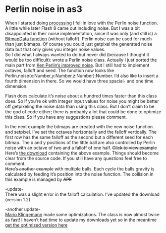 <!--
  date: 2007-10-04
  modified: 2020-06-01
  slug: perlin-noise-in-as3
  type: post
  categories: Flash, ActionScript
  tags: APE, Mario Klingemann
-->

# Perlin noise in as3

When I started doing [processing](http://processing.org/) I fell in love with the Perlin noise function. A little while later Flash 8 came out including noise. But I was a bit disappointed in their noise implementation, since it was only (and still is) a [BitmapData function](http://livedocs.adobe.com/flash/9.0/ActionScriptLangRefV3/flash/display/BitmapData.html#noise()) (without falloff). Perlin noise can be used for much than just bitmaps. Of course you could just getpixel the generated noise data but that only gives you integer noise values.  
So I did what I always wanted to do but never did (because I thought it would be too difficult): wrote a Perlin noise class. Actually I just ported the main part from [Ken Perlin’s improved noise](http://mrl.nyu.edu/~perlin/noise/). But I still had to implement octaves, falloff and seed. The function now looks like Perlin.noise(x:Number,y:Number,z:Number):Number. I’d also like to insert a fourth dimension in there. So we would have three spacial- and one time dimension.

Flash does calculate it’s noise about a hundred times faster than this class does. So if you’re ok with integer input values for noise you might be better off getpixeling the noise data than using this class. But I don’t claim to be the god of code either; there is probably a lot that could be done to optimize this class. So if you have any suggestions please comment.

In the next example the bitmaps are created with the new noise function and setpixel. I’ve set the octaves horizontally and the falloff vertically. The first row has the same falloff as the second but a different seed for each bitmap. The x and y positions of the little ball are also controlled by Perlin noise with an octave of two and a falloff of one half. <del>Click to view example</del> 
Here’s [the download](https://res.cloudinary.com/dn1rmdjs5/image/upload/v1566568756/rv/perlinnoise.zip) containing the above example. Things should become clear from the source code. If you still have any questions feel free to comment.  
<del>Here’s another example</del> with multiple balls. Each cycle the balls gravity is calculated by feeding it’s position into the noise function. The collision in this example is managed by <del data-href="http://www.cove.org/ape/">APE</del>

-update-  
There was a slight error in the falloff calculation. I’ve updated the download (version 1.2).

-another update-  
[Mario Klingemann](http://www.quasimondo.com/archives/000672.php) made some optimizations. The class is now almost twice as fast! I haven’t had time to update my downloads yet so in the meantime [get the optimized version here](http://www.quasimondo.com/archives/000672.php)
